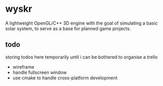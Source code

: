 #   wyskr

A lightweight OpenGL/C++ 3D engine with the goal of simulating a basic solar system, to serve as a base for planned game projects.

## todo

storing todos here temporarily until i can be bothered to organise a trello

*   wireframe
*   handle fullscreen window
*   use cmake to handle cross-platform development



